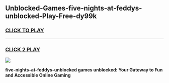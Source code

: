 
## Unblocked-Games-five-nights-at-feddys-unblocked-Play-Free-dy99k
<h3>
<a href="https://premium76.site?title=five-nights-at-feddys-unblocked&ref=10A">CLICK TO PLAY</a></h3>
<hr>

<h3>
<a href="https://premium76.site?title=five-nights-at-feddys-unblocked&ref=10A">CLICK 2 PLAY</a>
  
</h3>

<a href="https://premium76.site?title=five-nights-at-feddys-unblocked&ref=10A"><img src="https://clearcache.store/games.png"></a>


**five-nights-at-feddys-unblocked games unblocked: Your Gateway to Fun and Accessible Online Gaming**
